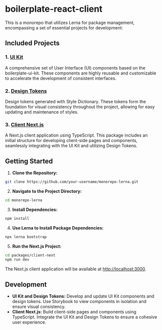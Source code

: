 # boilerplate-react-client

This is a monorepo that utilizes Lerna for package management, encompassing a set of essential projects for development:

## **Included Projects**

### **1. [UI Kit](https://chat.openai.com/c/packages/ui-kit)**

A comprehensive set of User Interface (UI) components based on the boilerplate-ui-kit. These components are highly reusable and customizable to accelerate the development of consistent interfaces.

### **2. [Design Tokens](https://chat.openai.com/c/packages/design-tokens)**

Design tokens generated with Style Dictionary. These tokens form the foundation for visual consistency throughout the project, allowing for easy updating and maintenance of styles.

### **3. [Client Next.js](https://chat.openai.com/c/packages/client-next)**

A Next.js client application using TypeScript. This package includes an initial structure for developing client-side pages and components, seamlessly integrating with the UI Kit and utilizing Design Tokens.

## **Getting Started**

1. **Clone the Repository:**
```bash
git clone https://github.com/your-username/monorepo-lerna.git
```
    
2. **Navigate to the Project Directory:** 
```bash
cd monorepo-lerna
```
    
3. **Install Dependencies:**
```bash
npm install
```
    
4. **Use Lerna to Install Package Dependencies:**  
```bash
npx lerna bootstrap
```
    
5. **Run the Next.js Project:**
```bash
cd packages/client-next
npm run dev
```
    
The Next.js client application will be available at [http://localhost:3000](http://localhost:3000/).
    

## **Development**

- **UI Kit and Design Tokens:** Develop and update UI Kit components and design tokens. Use Storybook to view components in isolation and ensure visual consistency.
- **Client Next.js:** Build client-side pages and components using TypeScript. Integrate the UI Kit and Design Tokens to ensure a cohesive user experience.

